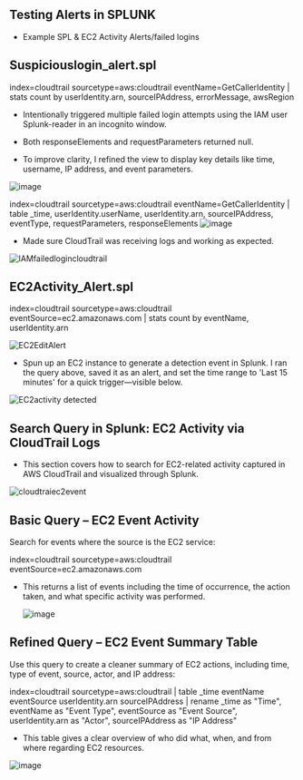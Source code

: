 ## Testing Alerts in SPLUNK
- Example SPL & EC2 Activity Alerts/failed logins

## Suspiciouslogin_alert.spl
index=cloudtrail sourcetype=aws:cloudtrail eventName=GetCallerIdentity
| stats count by userIdentity.arn, sourceIPAddress, errorMessage, awsRegion

- Intentionally triggered multiple failed login attempts using the IAM user Splunk-reader in an incognito window.

- Both responseElements and requestParameters returned null.

- To improve clarity, I refined the view to display key details like time, username, IP address, and event parameters.
  
![image](https://github.com/user-attachments/assets/acbece4b-1ca6-4c69-ad67-938ef1f5e9a6)

 index=cloudtrail sourcetype=aws:cloudtrail eventName=GetCallerIdentity
| table _time, userIdentity.userName, userIdentity.arn, sourceIPAddress, eventType, requestParameters, responseElements
![image](https://github.com/user-attachments/assets/35ee072c-ce9a-40b7-953f-8b9d4baa39c4)
  
 - Made sure CloudTrail was receiving logs and working as expected.

![IAMfailedlogincloudtrail](https://github.com/user-attachments/assets/9f787dac-9c32-4b05-9574-60d73b4e653a)

## EC2Activity_Alert.spl

index=cloudtrail sourcetype=aws:cloudtrail eventSource=ec2.amazonaws.com
| stats count by eventName, userIdentity.arn

![EC2EditAlert](https://github.com/user-attachments/assets/7c91d1b0-cc7f-48dc-b621-c5dbf109eb86)

 - Spun up an EC2 instance to generate a detection event in Splunk. I ran the query above, saved it as an alert, and set the time range to 'Last 15 minutes' for a quick trigger—visible below.
   
![EC2activity detected](https://github.com/user-attachments/assets/95108510-bf67-42ad-b624-c643d518bdfe)


## Search Query in Splunk: EC2 Activity via CloudTrail Logs

 - This section covers how to search for EC2-related activity captured in AWS CloudTrail and visualized through Splunk.

![cloudtraiec2event](https://github.com/user-attachments/assets/48c3a53e-05c9-45b3-bcdd-97b1b7d46846)

## Basic Query – EC2 Event Activity
Search for events where the source is the EC2 service:

index=cloudtrail sourcetype=aws:cloudtrail eventSource=ec2.amazonaws.com

 - This returns a list of events including the time of occurrence, the action taken, and what specific activity was performed.

   ![image](https://github.com/user-attachments/assets/cf29779b-6556-4627-a68a-6cea0adc0c90)

## Refined Query – EC2 Event Summary Table
Use this query to create a cleaner summary of EC2 actions, including time, type of event, source, actor, and IP address:

index=cloudtrail sourcetype=aws:cloudtrail
| table _time eventName eventSource userIdentity.arn sourceIPAddress
| rename _time as "Time", eventName as "Event Type", eventSource as "Event Source", userIdentity.arn as "Actor", sourceIPAddress as "IP Address"

 - This table gives a clear overview of who did what, when, and from where regarding EC2 resources.

![image](https://github.com/user-attachments/assets/21431215-6e16-46e2-81ed-c622b7bdad7d)














  
